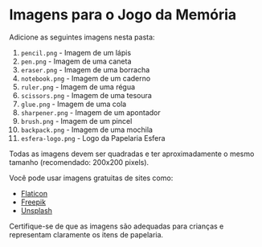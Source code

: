 # Imagens para o Jogo da Memória

Adicione as seguintes imagens nesta pasta:

1. `pencil.png` - Imagem de um lápis
2. `pen.png` - Imagem de uma caneta
3. `eraser.png` - Imagem de uma borracha
4. `notebook.png` - Imagem de um caderno
5. `ruler.png` - Imagem de uma régua
6. `scissors.png` - Imagem de uma tesoura
7. `glue.png` - Imagem de uma cola
8. `sharpener.png` - Imagem de um apontador
9. `brush.png` - Imagem de um pincel
10. `backpack.png` - Imagem de uma mochila
11. `esfera-logo.png` - Logo da Papelaria Esfera

Todas as imagens devem ser quadradas e ter aproximadamente o mesmo tamanho (recomendado: 200x200 pixels).

Você pode usar imagens gratuitas de sites como:
- [Flaticon](https://www.flaticon.com/)
- [Freepik](https://www.freepik.com/)
- [Unsplash](https://unsplash.com/)

Certifique-se de que as imagens são adequadas para crianças e representam claramente os itens de papelaria. 